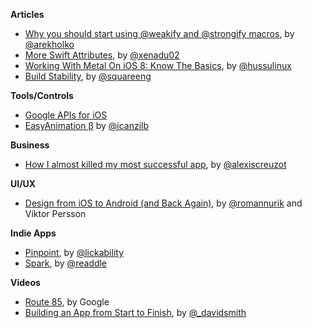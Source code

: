 **Articles**

* [Why you should start using @weakify and @strongify macros](http://holko.pl/2015/05/31/weakify-strongify/), by [@arekholko](https://twitter.com/arekholko)
* [More Swift Attributes](http://www.russbishop.net/more-swift-attributes), by [@xenadu02](https://twitter.com/xenadu02)
* [Working With Metal On iOS 8: Know The Basics](http://teks.co.in/site/blog/working-with-metal-on-ios-8-know-the-basics/), by [@hussulinux](https://twitter.com/hussulinux)
* [Build Stability](https://corner.squareup.com/2015/06/build-stability.html), by [@squareeng](https://twitter.com/squareeng)

**Tools/Controls**

* [Google APIs for iOS](https://developers.google.com/ios/cocoapods)
* [EasyAnimation β](https://github.com/icanzilb/EasyAnimation) by [@icanzilb](https://twitter.com/icanzilb)


**Business**

* [How I almost killed my most successful app](https://medium.com/@kirualex/how-i-almost-killed-my-most-successful-app-9dbbd5a2144c), by [@alexiscreuzot](https://twitter.com/alexiscreuzot)


**UI/UX**

* [Design from iOS to Android (and Back Again)](http://www.google.com/design/articles/design-from-ios-to-android/), by [@romannurik](https://twitter.com/romannurik) and Viktor Persson 


**Indie Apps**

* [Pinpoint](http://lickability.com/pinpoint/), by [@lickability](https://twitter.com/lickability)
* [Spark](https://readdle.com/products/spark), by [@readdle](https://twitter.com/readdle)


**Videos**

* [Route 85](https://www.youtube.com/playlist?list=PLOU2XLYxmsIKGQekfmV0Qk52qLG5LU2jO), by Google
* [Building an App from Start to Finish](https://www.youtube.com/watch?v=rEkuRFO6xTw&app=desktop), by [@_davidsmith](https://twitter.com/_davidsmith)
